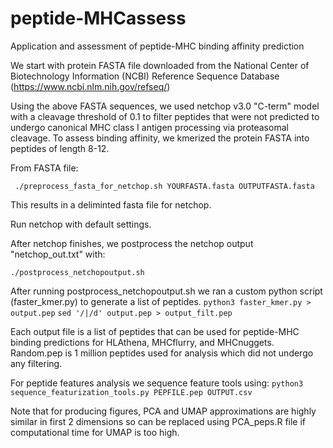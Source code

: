 # peptide-MHCassess
Application and assessment of peptide-MHC binding affinity prediction

We start with protein FASTA file downloaded from the National Center of Biotechnology Information (NCBI) Reference Sequence Database (https://www.ncbi.nlm.nih.gov/refseq/)

Using the above FASTA sequences, we used netchop v3.0 "C-term" model with a cleavage threshold of 0.1 to filter peptides that were not predicted to undergo canonical MHC class I antigen processing via proteasomal cleavage.
To assess binding affinity, we kmerized the protein FASTA into peptides of length 8-12.

From FASTA file:

``` ./preprocess_fasta_for_netchop.sh YOURFASTA.fasta OUTPUTFASTA.fasta``` 

This results in a deliminted fasta file for netchop.

Run netchop with default settings.

After netchop finishes, we postprocess the netchop output "netchop_out.txt" with: 

``` ./postprocess_netchopoutput.sh ``` 

After running postprocess_netchopoutput.sh we ran a custom python script (faster_kmer.py) to generate a list of peptides.
``` python3 faster_kmer.py > output.pep ``` 
``` sed '/|/d' output.pep > output_filt.pep ``` 


Each output file is a list of peptides that can be used for peptide-MHC binding predictions for HLAthena, MHCflurry, and MHCnuggets.
Random.pep is 1 million peptides used for analysis which did not undergo any filtering.


For peptide features analysis we sequence feature tools using:
``` python3 sequence_featurization_tools.py PEPFILE.pep OUTPUT.csv ```

Note that for producing figures, PCA and UMAP approximations are highly similar in first 2 dimensions so can be replaced using PCA_peps.R file if computational time for UMAP is too high.
